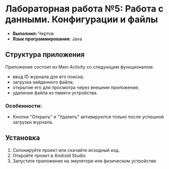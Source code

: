 # Лабораторная работа №5: Работа с данными. Конфигурации и файлы

- **Выполнил:** Чертов
- **Язык программирования:** Java

## Структура приложения

Приложение состоит из Main Activity со следующим функционалом:
- ввод ID журнала для его поиска;
- загрузка найденного файла;
- открытие его для просмотра через внешние приложения;
- удаление файла из памяти устройства.

### Особенности:
- Кнопки "Открыть" и "Удалить" активируются только после успешной загрузки журнала.

## Установка
1. Склонируйте проект или скачайте исходный код.
2. Откройте проект в Android Studio.
3. Запустите приложение на эмуляторе или физическом устройстве.
